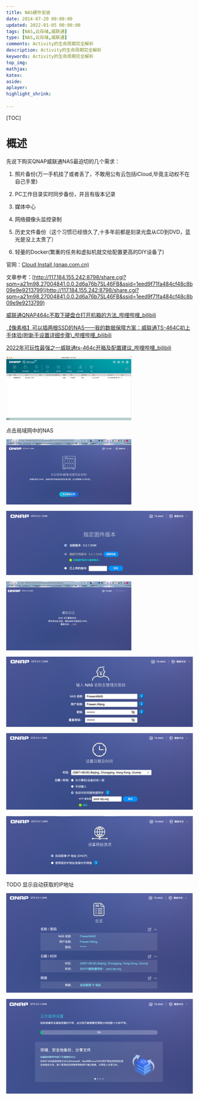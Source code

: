 ```yaml
---
title: NAS硬件安装
date: 2014-07-20 00:00:00
updated: 2022-01-05 00:00:00
tags: [NAS,云存储,威联通]
type: [NAS,云存储,威联通]
comments: Activity的生命周期完全解析
description: Activity的生命周期完全解析
keywords: Activity的生命周期完全解析
top_img:
mathjax:
katex:
aside:
aplayer:
highlight_shrink:

---
```


[TOC]

# 概述

先说下购买QNAP威联通NAS最迫切的几个需求：

1. 照片备份(万一手机挂了或者丢了，不敢用公有云包括iCloud,毕竟主动权不在自己手里)

2. PC工作目录实时同步备份，并且有版本记录

3. 媒体中心

4. 网络摄像头监控录制

5. 历史文件备份（这个习惯已经很久了,十多年前都是刻录光盘从CD到DVD，蓝光是没上太贵了）

6. 轻量的Docker(繁重的任务和虚拟机就交给配置更高的DIY设备了)

   

官网：[Cloud Install (qnap.com.cn)](https://install.qnap.com.cn/)



文章参考：[http://117.184.155.242:8798/share.cgi?spm=a21m98.27004841.0.0.2d6a76b7SL46FB&ssid=1eed9f71fa484cf48c8b09e9e9213799](http://117.184.155.242:8798/share.cgi?spm=a21m98.27004841.0.0.2d6a76b7SL46FB&ssid=1eed9f71fa484cf48c8b09e9e9213799)





[威联通QNAP464c不取下硬盘仓打开机箱的方法_哔哩哔哩_bilibili](https://www.bilibili.com/video/BV1o24y1Y7fR/?spm_id_from=333.337.search-card.all.click&vd_source=0e017b0ae3925aa5166b3d4708f0dd0f)





[【像素格】可以插两根SSD的NAS——我的数据保障方案：威联通TS-464C初上手体验(附新手设置详细步骤)_哔哩哔哩_bilibili](https://www.bilibili.com/video/BV1U34y1k7tH/?spm_id_from=333.337.search-card.all.click&vd_source=0e017b0ae3925aa5166b3d4708f0dd0f)





[2022年可玩性最强之一威联通ts-464c开箱及配置建议_哔哩哔哩_bilibili](https://www.bilibili.com/video/BV1Ru41127FF/?spm_id_from=333.337.search-card.all.click&vd_source=0e017b0ae3925aa5166b3d4708f0dd0f)







<img src="./images/01.NAS%E7%A1%AC%E4%BB%B6%E5%AE%89%E8%A3%85/image-20230423231011557.png" alt="image-20230423231011557" style="zoom: 33%;" />



点击局域网中的NAS

<img src="./images/01.NAS%E7%A1%AC%E4%BB%B6%E5%AE%89%E8%A3%85/image-20230424084959316.png" alt="image-20230424084959316" style="zoom: 33%;" />





![image-20230424085040283](./images/01.NAS%E7%A1%AC%E4%BB%B6%E5%AE%89%E8%A3%85/image-20230424085040283.png)





<img src="./images/01.NAS%E7%A1%AC%E4%BB%B6%E5%AE%89%E8%A3%85/image-20230424084526451.png" alt="image-20230424084526451" style="zoom:33%;" />





![image-20230424085221803](./images/01.NAS%E7%A1%AC%E4%BB%B6%E5%AE%89%E8%A3%85/image-20230424085221803.png)





![image-20230424085332381](./images/01.NAS%E7%A1%AC%E4%BB%B6%E5%AE%89%E8%A3%85/image-20230424085332381.png)



![image-20230424085418500](./images/01.NAS%E7%A1%AC%E4%BB%B6%E5%AE%89%E8%A3%85/image-20230424085418500.png)

TODO  显示自动获取的IP地址



![image-20230424085515931](./images/01.NAS%E7%A1%AC%E4%BB%B6%E5%AE%89%E8%A3%85/image-20230424085515931.png)













![image-20230424085546749](./images/01.NAS%E7%A1%AC%E4%BB%B6%E5%AE%89%E8%A3%85/image-20230424085546749.png)



